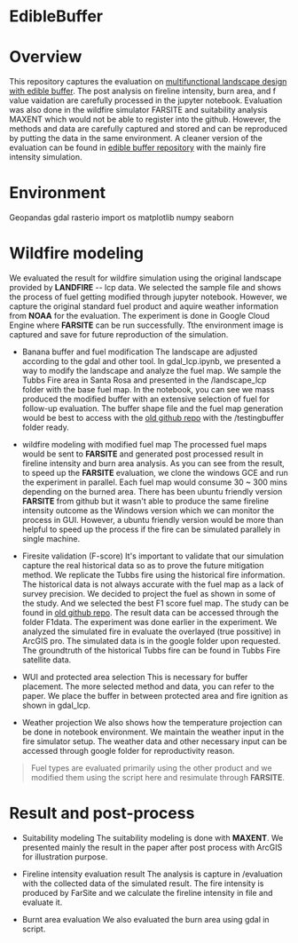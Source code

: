 # EdibleBuffer

# Overview
This repository captures the evaluation on [multifunctional landscape design with edible buffer](biorxiv.org/content/10.1101/2021.08.30.458294v1). The post analysis on fireline intensity, burn area, and f value vaidation are carefully processed in the jupyter notebook. Evaluation was also done in the wildfire simulator FARSITE and suitability analysis MAXENT which would not be able to register into the github. However, the methods and data are carefully captured and stored and can be reproduced by putting the data in the same environment. A cleaner version of the evaluation can be found in [edible buffer repository](https://github.com/fxdawnn/EdibleBuffer) with the mainly fire intensity simulation.

# Environment
Geopandas
gdal
rasterio
import os
matplotlib
numpy
seaborn
# Wildfire modeling
We evaluated the result for wildfire simulation using the original landscape provided by **LANDFIRE** -- lcp data. We selected the sample file and shows the process of fuel getting modified through jupyter notebook. However, we capture the original standard fuel product and aquire weather information from **NOAA** for  the evaluation. The experiment is done in Google Cloud Engine where **FARSITE** can be run successfully. Tthe environment image is captured and save for future reproduction of the simulation. 

- Banana buffer and fuel modification
The landscape are adjusted according to the gdal and other tool. In gdal_lcp.ipynb, we presented a way to modify the landscape and analyze the fuel map. We sample the Tubbs Fire area in Santa Rosa and presented in the /landscape_lcp folder with the base fuel map. In the notebook, you can see we mass produced the modified buffer with an extensive selection of fuel for follow-up evaluation.  The buffer shape file and the fuel map generation would be best to access with the [old github repo](https://github.com/fxdawnn/VeggieWildfire) with the /testingbuffer folder ready. 

- wildfire modeling with modified fuel map
The processed fuel maps would be sent to **FARSITE** and generated post processed result in fireline intensity and burn area analysis. As you can see from the result, to speed up the **FARSITE** evaluation, we clone the windows GCE and run the experiment in parallel. Each fuel map would consume 30 ~ 300 mins depending on the burned area. There has been ubuntu friendly version **FARSITE** from github but it wasn't able to produce the same fireline intensity outcome as the Windows version which we can monitor the process in GUI. However, a ubuntu friendly version would be more than helpful to speed up the process if the fire can be simulated parallely in single machine.

- Firesite validation (F-score)
It's important to validate that our simulation capture the real historical data so as to prove the future mitigation method. We replicate the Tubbs fire using the historical fire information. The historical data is not always accurate with the fuel map as a lack of survey precision. We decided to project the fuel as shown in some of the study. And we selected the best F1 score fuel map. The study can be found in [old github repo](https://github.com/fxdawnn/VeggieWildfire). The result data can be accessed through the folder F1data. The experiment was done earlier in the experiment. We analyzed the simulated fire in evaluate the overlayed (true possitive) in ArcGIS pro. The simulated data is in the google folder upon requested. The groundtruth of the historical Tubbs fire can be found in Tubbs Fire satellite data.
- WUI and protected area selection
This is necessary for buffer placement. The more selected method and data, you can refer to the paper. We place the buffer in between protected area and fire ignition as shown in gdal_lcp. 

- Weather projection
We also shows how the temperature projection can be done in notebook environment. We maintain the weather input in the fire simulator setup. The weather data and other necessary input can be accessed through google folder for reproductivity reason.

> Fuel types are evaluated primarily using the other product and we modified them using the script here and resimulate through  **FARSITE**.

# Result and post-process
- Suitability modeling
The suitability modeling is done with **MAXENT**. We presented mainly the result in the paper after post process with ArcGIS for illustration purpose.

- Fireline intensity evaluation result
The analysis is capture in /evaluation with the collected data of the simulated result. The fire intensity is produced by FarSite and we calculate the fireline intensity in file and evaluate it.

- Burnt area evaluation
We also evaluated the burn area using gdal in script.





